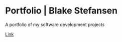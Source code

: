 # Portfolio | Blake Stefansen

A portfolio of my software development projects

<a href="https://bstefansen.github.io/Portfolio/" target="_blank">Link</a>
